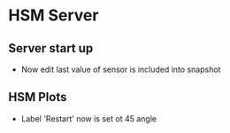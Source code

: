 # HSM Server

## Server start up

* Now edit last value of sensor is included into snapshot

## HSM Plots

* Label 'Restart' now is set ot 45 angle